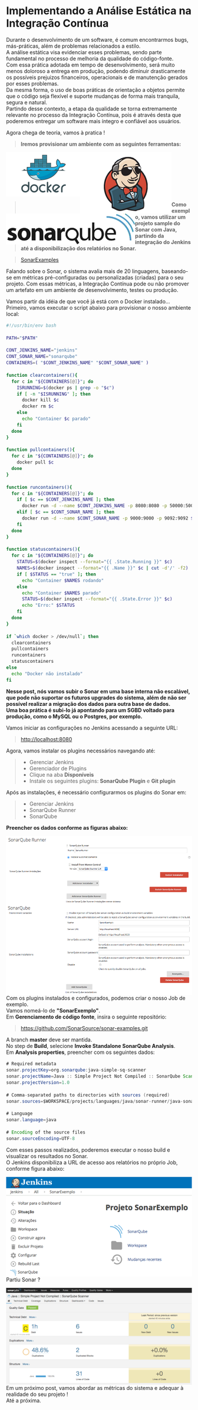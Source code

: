 # Implementando a Análise Estática na Integração Contínua

Durante o desenvolvimento de um software, é comum encontrarmos bugs, más-práticas, além de problemas relacionados a estilo.<br />
A análise estática visa evidenciar esses problemas, sendo parte fundamental no processo de melhoria da qualidade do código-fonte.<br />
Com essa prática adotada em tempo de desenvolvimento, será muito menos doloroso a entrega em produção, podendo diminuir drasticamente os possíveis prejuizos financeiros, operacionais e de manutenção gerados por esses problemas.<br />
Da mesma forma, o uso de boas práticas de orientação a objetos permite que o código seja flexível e suporte mudanças de forma mais tranquila, segura e natural.<br />
Partindo desse contexto, a etapa da qualidade se torna extremamente relevante no processo da Integração Contínua, pois é através desta que poderemos entregar um software mais íntegro e confiável aos usuários.<br />

Agora chega de teoria, vamos à pratica !<br />

> **Iremos provisionar um ambiente com as seguintes ferramentas:**

<img align="left" src="docker.png">
<img align="left" src="jenkins.png">
<img align="left" src="sonarqube.png">
<br />
<br />
<br />
<br />
<br />
<br />
<br />

> **Como exemplo, vamos utilizar um projeto sample do Sonar com Java, partindo da integração do Jenkins até a disponibilização dos relatórios no Sonar.**

> [SonarExamples](https://github.com/SonarSource/sonar-examples)<br />

Falando sobre o Sonar, o sistema avalia mais de 20 linguagens, baseando-se em métricas pré-configuradas ou personalizadas (criadas) para o seu projeto.
Com essas métricas, a Integração Contínua pode ou não promover um artefato em um ambiente de desenvolvimento, testes ou produção.

Vamos partir da idéia de que você já está com o Docker instalado... Primeiro, vamos executar o script abaixo para provisionar o nosso ambiente local:

```bash
#!/usr/bin/env bash

PATH="$PATH"

CONT_JENKINS_NAME="jenkins"
CONT_SONAR_NAME="sonarqube"
CONTAINERS=( "$CONT_JENKINS_NAME" "$CONT_SONAR_NAME" )

function clearcontainers(){
  for c in "${CONTAINERS[@]}"; do
    ISRUNNING=$(docker ps | grep -o "$c")
    if [ -n "$ISRUNNING" ]; then
      docker kill $c
      docker rm $c
    else
      echo "Container $c parado"
    fi
  done
}

function pullcontainers(){
  for c in "${CONTAINERS[@]}"; do
    docker pull $c
  done
}

function runcontainers(){
  for c in "${CONTAINERS[@]}"; do
    if [ $c == $CONT_JENKINS_NAME ]; then
      docker run -d --name $CONT_JENKINS_NAME -p 8080:8080 -p 50000:50000 $CONT_JENKINS_NAME
    elif [ $c == $CONT_SONAR_NAME ]; then
      docker run -d --name $CONT_SONAR_NAME -p 9000:9000 -p 9092:9092 $CONT_SONAR_NAME
    fi
  done
}

function statuscontainers(){
  for c in "${CONTAINERS[@]}"; do
    STATUS=$(docker inspect --format="{{ .State.Running }}" $c)
    NAMES=$(docker inspect --format="{{ .Name }}" $c | cut -d'/' -f2)
    if [ $STATUS == "true" ]; then
      echo "Container $NAMES rodando"
    else
      echo "Container $NAMES parado"
      STATUS=$(docker inspect --format="{{ .State.Error }}" $c)
      echo "Erro:" $STATUS
    fi
  done
}

if `which docker > /dev/null`; then
  clearcontainers
  pullcontainers
  runcontainers
  statuscontainers
else
  echo "Docker não instalado"
fi
```

**Nesse post, nós vamos subir o Sonar em uma base interna não escalável, que pode não suportar os futuros upgrades do sistema, além de não ser possível realizar a migração dos dados para outra base de dados.<br />
Uma boa prática é subi-lo já apontando para um SGBD voltado para produção, como o MySQL ou o Postgres, por exemplo.**<br />

Vamos iniciar as configurações no Jenkins acessando a seguinte URL:
> [http://localhost:8080](http://localhost:8080)

Agora, vamos instalar os plugins necessários navegando até:
> - Gerenciar Jenkins
>  - Gerenciador de Plugins
>  - Clique na aba **Disponíveis**
>  - Instale os seguintes plugins: **SonarQube Plugin** e **Git plugin**

Após as instalações, é necessário configurarmos os plugins do Sonar em:

> - Gerenciar Jenkins
>  - SonarQube Runner
>  - SonarQube

**Preencher os dados conforme as figuras abaixo:**

<img align="left" src="sonarrunner.png">
<br />
<br />
<img align="left" src="sonarexemplo.png">
<br />
<br />

Com os plugins instalados e configurados, podemos criar o nosso Job de exemplo.<br />
Vamos nomeá-lo de **"SonarExemplo"**.<br />
Em **Gerenciamento de código fonte**, insira o seguinte repositório:

> https://github.com/SonarSource/sonar-examples.git

A branch **master** deve ser mantida.<br />
No step de **Build**, selecione **Invoke Standalone SonarQube Analysis**.<br />
Em **Analysis properties**, preencher com os seguintes dados:

```Java
# Required metadata
sonar.projectKey=org.sonarqube:java-simple-sq-scanner
sonar.projectName=Java :: Simple Project Not Compiled :: SonarQube Scanner
sonar.projectVersion=1.0

# Comma-separated paths to directories with sources (required)
sonar.sources=$WORKSPACE/projects/languages/java/sonar-runner/java-sonar-runner-simple/src

# Language
sonar.language=java

# Encoding of the source files
sonar.sourceEncoding=UTF-8
```

Com esses passos realizados, poderemos executar o nosso build e visualizar os resultados no Sonar.<br />
O Jenkins disponibiliza a URL de acesso aos relatórios no próprio Job, conforme figura abaixo:

<img align="left" src="sonarlink.png">
<br />
<br />
<br />
<br />
<br />
<br />
<br />
<br />
<br />
<br />
<br />
<br />

Partiu Sonar ?

<img align="left" src="sonarresults.png">
<br />
<br />
<br />
<br />

Em um próximo post, vamos abordar as métricas do sistema e adequar à realidade do seu projeto !<br />
Até a próxima.

